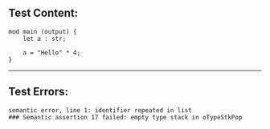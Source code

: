 
Test Content: 
-------------------------
```
mod main (output) {
    let a : str;

    a = "Hello" * 4;
}
```
------------------------

Test Errors:
-------------------------
```
semantic error, line 1: identifier repeated in list
### Semantic assertion 17 failed: empty type stack in oTypeStkPop
```

